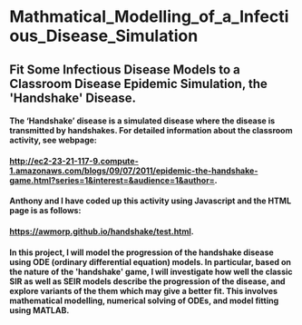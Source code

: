# Mathmatical_Modelling_of_a_Infectious_Disease_Simulation

## Fit Some Infectious Disease Models to a Classroom Disease Epidemic Simulation, the 'Handshake' Disease. 

#### The ‘Handshake’ disease is a simulated disease where the disease is transmitted by handshakes. For detailed information about the classroom activity, see webpage:  
#### http://ec2-23-21-117-9.compute-1.amazonaws.com/blogs/09/07/2011/epidemic-the-handshake-game.html?series=1&interest=&audience=1&author=. 

#### Anthony and I have coded up this activity using Javascript and the HTML page is as follows: 
#### https://awmorp.github.io/handshake/test.html. 

#### In this project, I will model the progression of the handshake disease using ODE (ordinary differential equation) models. In particular, based on the nature of the 'handshake' game, I will investigate how well the classic SIR as well as SEIR models describe the progression of the disease, and explore variants of the them which may give a better fit. This involves mathematical modelling, numerical solving of ODEs, and model fitting using MATLAB.
